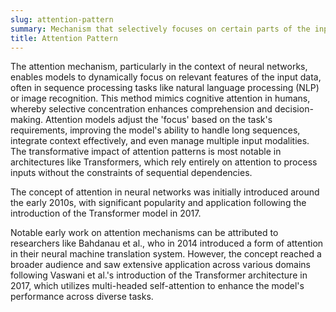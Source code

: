 ```yaml
---
slug: attention-pattern
summary: Mechanism that selectively focuses on certain parts of the input data to improve processing efficiency and performance outcomes.
title: Attention Pattern
---
```


The attention mechanism, particularly in the context of neural networks, enables models to dynamically focus on relevant features of the input data, often in sequence processing tasks like natural language processing (NLP) or image recognition. This method mimics cognitive attention in humans, whereby selective concentration enhances comprehension and decision-making. Attention models adjust the 'focus' based on the task's requirements, improving the model's ability to handle long sequences, integrate context effectively, and even manage multiple input modalities. The transformative impact of attention patterns is most notable in architectures like Transformers, which rely entirely on attention to process inputs without the constraints of sequential dependencies.

The concept of attention in neural networks was initially introduced around the early 2010s, with significant popularity and application following the introduction of the Transformer model in 2017.

Notable early work on attention mechanisms can be attributed to researchers like Bahdanau et al., who in 2014 introduced a form of attention in their neural machine translation system. However, the concept reached a broader audience and saw extensive application across various domains following Vaswani et al.'s introduction of the Transformer architecture in 2017, which utilizes multi-headed self-attention to enhance the model's performance across diverse tasks.
